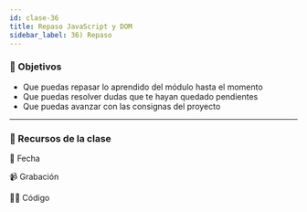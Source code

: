 ```yaml
---
id: clase-36
title: Repaso JavaScript y DOM
sidebar_label: 36) Repaso
---
```


### 🏁 Objetivos

- Que puedas repasar lo aprendido del módulo hasta el momento
- Que puedas resolver dudas que te hayan quedado pendientes
- Que puedas avanzar con las consignas del proyecto

---

### 🚀 Recursos de la clase

📆 Fecha

📹 Grabación

👩‍💻 Código
